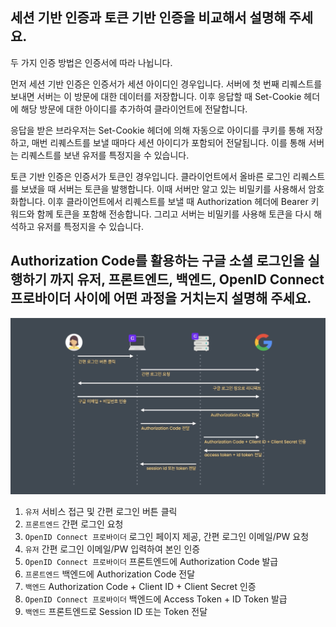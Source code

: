 ## 세션 기반 인증과 토큰 기반 인증을 비교해서 설명해 주세요.

두 가지 인증 방법은 인증서에 따라 나뉩니다.

먼저 세션 기반 인증은 인증서가 세션 아이디인 경우입니다.
서버에 첫 번째 리퀘스트를 보내면 서버는 이 방문에 대한 데이터를 저장합니다.
이후 응답할 때 Set-Cookie 헤더에 해당 방문에 대한 아이디를 추가하여 클라이언트에 전달합니다.

응답을 받은 브라우저는 Set-Cookie 헤더에 의해 자동으로 아이디를 쿠키를 통해 저장하고,
매번 리퀘스트를 보낼 때마다 세션 아이디가 포함되어 전달됩니다.
이를 통해 서버는 리퀘스트를 보낸 유저를 특정지을 수 있습니다.

토큰 기반 인증은 인증서가 토큰인 경우입니다.
클라이언트에서 올바른 로그인 리퀘스트를 보냈을 때 서버는 토큰을 발행합니다.
이때 서버만 알고 있는 비밀키를 사용해서 암호화합니다.
이후 클라이언트에서 리퀘스트를 보낼 때 Authorization 헤더에 Bearer 키워드와 함께 토큰을 포함해 전송합니다.
그리고 서버는 비밀키를 사용해 토큰을 다시 해석하고 유저를 특정지을 수 있습니다.

## Authorization Code를 활용하는 구글 소셜 로그인을 실행하기 까지 유저, 프론트엔드, 백엔드, OpenID Connect 프로바이더 사이에 어떤 과정을 거치는지 설명해 주세요.

![](./image.png)

1. `유저` 서비스 접근 및 간편 로그인 버튼 클릭
2. `프론트엔드` 간편 로그인 요청
3. `OpenID Connect 프로바이더` 로그인 페이지 제공, 간편 로그인 이메일/PW 요청
4. `유저` 간편 로그인 이메일/PW 입력하여 본인 인증
5. `OpenID Connect 프로바이더` 프론트엔드에 Authorization Code 발급
6. `프론트엔드` 백엔드에 Authorization Code 전달
7. `백엔드` Authorization Code + Client ID + Client Secret 인증
8. `OpenID Connect 프로바이더` 백엔드에 Access Token + ID Token 발급
9. `백엔드` 프론트엔드로 Session ID 또는 Token 전달
